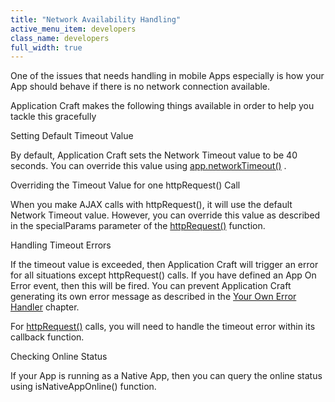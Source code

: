 ```yaml
---
title: "Network Availability Handling"
active_menu_item: developers
class_name: developers
full_width: true
---
```



One of the issues that needs handling in mobile Apps especially is how your App should behave if there is no network connection available.

Application Craft makes the following things available in order to help you tackle this gracefully

Setting Default Timeout Value

By default, Application Craft sets the Network Timeout value to be 40 seconds. You can override this value using [app.networkTimeout()](../client-api/app-functions/setnetworktimeout) .

Overriding the Timeout Value for one httpRequest() Call

When you make AJAX calls with httpRequest(), it will use the default Network Timeout value. However, you can override this value as described in the specialParams parameter of the [httpRequest()](../client-api/soap-restful-ajax-calls/httprequest) function.

Handling Timeout Errors

If the timeout value is exceeded, then Application Craft will trigger an error for all situations except httpRequest() calls. If you have defined an App On Error event, then this will be fired. You can prevent Application Craft generating its own error message as described in the [Your Own Error Handler](error-handling/your-own-error-handler) chapter.

For [httpRequest()](../client-api/soap-restful-ajax-calls/httprequest) calls, you will need to handle the timeout error within its callback function.

Checking Online Status

If your App is running as a Native App, then you can query the online status using isNativeAppOnline() function.

